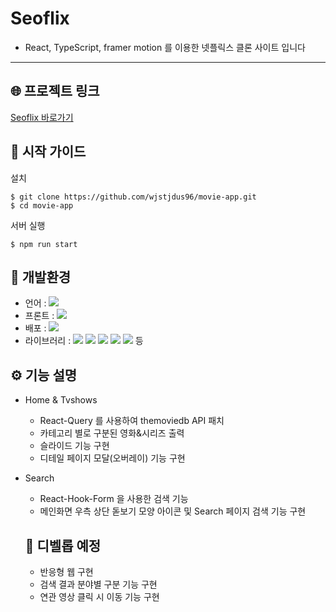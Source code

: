 # Seoflix

- React, TypeScript, framer motion 를 이용한 넷플릭스 클론 사이트 입니다

---

## 🌐 프로젝트 링크

[Seoflix 바로가기](https://wjstjdus96.github.io/movie-app/)

## 📃 시작 가이드

설치

```
$ git clone https://github.com/wjstjdus96/movie-app.git
$ cd movie-app
```

서버 실행

```
$ npm run start
```

## 🚀 개발환경

- 언어 : <img src="https://img.shields.io/badge/TypeScript-3178C6?style=flat&logo=TypeScript&logoColor=white">
- 프론트 : <img src="https://img.shields.io/badge/React-61DAFB?style=flat&logo=React&logoColor=white">
- 배포 : <img src="https://img.shields.io/badge/Github Pages-222222?style=flat&logo=Github Pages&logoColor=white">
- 라이브러리 : <img src="https://img.shields.io/badge/npm-CB3837?style=flat&logo=npm&logoColor=white"> <img src="https://img.shields.io/badge/reactquery-FF4154?style=flat&logo=reactquery&logoColor=white"> <img src="https://img.shields.io/badge/reacthookform-EC5990?style=flat&logo=reacthookform&logoColor=white"> <img src="https://img.shields.io/badge/styledcomponents-DB7093?style=flat&logo=styledcomponents&logoColor=white"> <img src="https://img.shields.io/badge/framer motion-0055FF?style=flat&logo=framer&logoColor=white"> 등

## ⚙️ 기능 설명

- Home & Tvshows
  - React-Query 를 사용하여 themoviedb API 패치
  - 카테고리 별로 구분된 영화&시리즈 출력
  - 슬라이드 기능 구현
  - 디테일 페이지 모달(오버레이) 기능 구현
- Search

  - React-Hook-Form 을 사용한 검색 기능
  - 메인화면 우측 상단 돋보기 모양 아이콘 및 Search 페이지 검색 기능 구현

  ## 🤯 디벨롭 예정

  - 반응형 웹 구현
  - 검색 결과 분야별 구분 기능 구현
  - 연관 영상 클릭 시 이동 기능 구현
